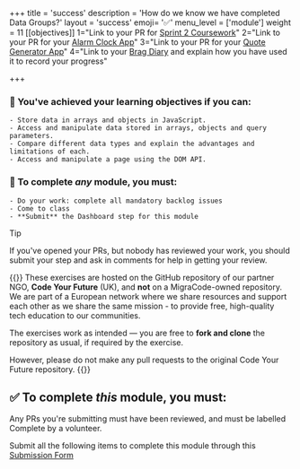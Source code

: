 +++
title = 'success'
description = 'How do we know we have completed Data Groups?'
layout = 'success'
emoji= '✅'
menu_level = ['module']
weight = 11
[[objectives]]
1="Link to your PR for [Sprint 2 Coursework](https://github.com/Migracode-Barcelona/Module-Data-Groups/issues/24)"
2="Link to your PR for your [Alarm Clock App](https://github.com/Migracode-Barcelona/Module-Data-Groups/issues/15)"
3="Link to your PR for your [Quote Generator App](https://github.com/Migracode-Barcelona/Module-Data-Groups/issues/20)"
4="Link to your [Brag Diary](https://github.com/Migracode-Barcelona/Module-Data-Groups/issues/28) and explain how you have used it to record your progress"

+++

### 🎯 You've achieved your learning objectives if you can:

```objectives
- Store data in arrays and objects in JavaScript.
- Access and manipulate data stored in arrays, objects and query parameters.
- Compare different data types and explain the advantages and limitations of each.
- Access and manipulate a page using the DOM API.
```

### 💯 To complete _any_ module, you must:

```objectives
- Do your work: complete all mandatory backlog issues
- Come to class
- **Submit** the Dashboard step for this module
```

> [!TIP]
> If you've opened your PRs, but nobody has reviewed your work, you should submit your step and ask in comments for help in getting your review.

{{<note title=" Disclaimer">}}
These exercises are hosted on the GitHub repository of our partner NGO, **Code Your Future** (UK), and **not** on a MigraCode-owned repository. We are part of a European network where we share resources and support each other as we share the same mission - to provide free, high-quality tech education to our communities.

The exercises work as intended — you are free to **fork and clone** the repository as usual, if required by the exercise.

However, please do not make any pull requests to the original Code Your Future repository.
{{</note>}}

## ✅ To complete _this_ module, you must:

Any PRs you're submitting must have been reviewed, and must be labelled Complete by a volunteer.

Submit all the following items to complete this module through this [Submission Form](https://airtable.com/appHB49eVBBLG0KZH/pagHBHn5kyBE8IjEH/form)
